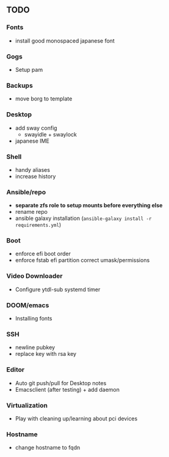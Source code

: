 ## TODO

### Fonts
+ install good monospaced japanese font

### Gogs
+ Setup pam

### Backups
+ move borg to template

### Desktop
+ add sway config
  + swayidle + swaylock
+ japanese IME

### Shell
+ handy aliases
+ increase history

### Ansible/repo
+ **separate zfs role to setup mounts before everything else**
+ rename repo
+ ansible galaxy installation (`ansible-galaxy install -r requirements.yml`)

### Boot
+ enforce efi boot order
+ enforce fstab efi partition correct umask/permissions

### Video Downloader
+ Configure ytdl-sub systemd timer

### DOOM/emacs
+ Installing fonts

### SSH 
+ newline pubkey
+ replace key with rsa key

### Editor
+ Auto git push/pull for Desktop notes
+ Emacsclient (after testing) + add daemon

### Virtualization
+ Play with cleaning up/learning about pci devices

### Hostname
+ change hostname to fqdn
